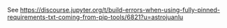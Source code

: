 See https://discourse.jupyter.org/t/build-errors-when-using-fully-pinned-requirements-txt-coming-from-pip-tools/6821?u=astrojuanlu
